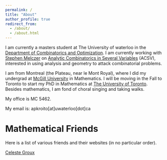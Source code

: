 ```yaml
---
permalink: /
title: "About"
author_profile: true
redirect_from: 
  - /about/
  - /about.html
---
```


I am currently a masters student at The University of waterloo in the [Department of Combinatorics and Optimization](https://uwaterloo.ca/combinatorics-and-optimization/). I am currently working with [Stephen Melczer](https://melczer.ca/) on [Analytic Combinatorics in Several Variables](https://acsvproject.com/) (ACSV), interested in using analysis and geometry to attack combinatorial problems.

I am from Montreal (the Plateau, near le Mont Royal), where I did my undergrad at [McGill University](https://www.mcgill.ca/mathstat/) in Mathematics. I will be moving in the Fall to Toronto to start my PhD in Mathematics at [The University of Toronto](https://www.mathematics.utoronto.ca/). Besides mathematics, I am fond of choral singing and taking walks.

My office is MC 5462.

My email is: apkroito[at]uwaterloo[dot]ca

Mathematical Friends
=====
Here is a list of various friends and their websites (in no particular order).

[Celeste Groux](https://www.celestejasmine.github.io)

<!---
Map to Office
# ======

# ![A map of the 5th floor of MC](/images/MCFloor5.png)
-->
